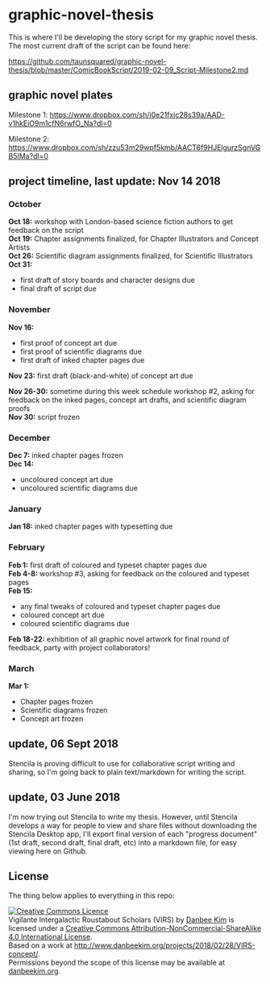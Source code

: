 # graphic-novel-thesis
This is where I'll be developing the story script for my graphic novel thesis.  
The most current draft of the script can be found here: 

https://github.com/taunsquared/graphic-novel-thesis/blob/master/ComicBookScript/2019-02-09_Script-Milestone2.md

## graphic novel plates

Milestone 1: https://www.dropbox.com/sh/i0e21fxjc28s39a/AAD-v1hkEiO9m1cfN6rwfO_Na?dl=0 

Milestone 2: https://www.dropbox.com/sh/zzu53m29wpf5kmb/AACT6f9HJElgurzSgnVGB5IMa?dl=0

## project timeline, last update: Nov 14 2018
### October
**Oct 18:** workshop with London-based science fiction authors to get feedback on the script  
**Oct 19:** Chapter assignments finalized, for Chapter Illustrators and Concept Artists  
**Oct 26:** Scientific diagram assignments finalized, for Scientific Illustrators  
**Oct 31:** 
* first draft of story boards and character designs due  
* final draft of script due  

### November  
**Nov 16:** 
* first proof of concept art due   
* first proof of scientific diagrams due  
* first draft of inked chapter pages due  

**Nov 23:** first draft (black-and-white) of concept art due

**Nov 26-30:** sometime during this week schedule workshop #2, asking for feedback on the inked pages, concept art drafts, and scientific diagram proofs  
**Nov 30:** script frozen  

### December
**Dec 7:** inked chapter pages frozen  
**Dec 14:** 
* uncoloured concept art due  
* uncoloured scientific diagrams due  

### January
**Jan 18:** inked chapter pages with typesetting due  

### February
**Feb 1:** first draft of coloured and typeset chapter pages due  
**Feb 4-8:** workshop #3, asking for feedback on the coloured and typeset pages  
**Feb 15:** 
* any final tweaks of coloured and typeset chapter pages due  
* coloured concept art due  
* coloured scientific diagrams due  

**Feb 18-22:** exhibition of all graphic novel artwork for final round of feedback, party with project collaborators!  

### March
**Mar 1:** 
* Chapter pages frozen  
* Scientific diagrams frozen  
* Concept art frozen  

## update, 06 Sept 2018
Stencila is proving difficult to use for collaborative script writing and sharing, so I'm going back to plain text/markdown for writing the script. 

## update, 03 June 2018
I'm now trying out Stencila to write my thesis. However, until Stencila develops a way for people to view and share files without downloading the Stencila Desktop app, I'll export final version of each "progress document" (1st draft, second draft, final draft, etc) into a markdown file, for easy viewing here on Github. 

## License
The thing below applies to everything in this repo: 

<a rel="license" href="http://creativecommons.org/licenses/by-nc-sa/4.0/"><img alt="Creative Commons Licence" style="border-width:0" src="https://i.creativecommons.org/l/by-nc-sa/4.0/88x31.png" /></a><br /><span xmlns:dct="http://purl.org/dc/terms/" property="dct:title">Vigilante Intergalactic Roustabout Scholars (VIRS)</span> by <a xmlns:cc="http://creativecommons.org/ns#" href="danbeekim.org" property="cc:attributionName" rel="cc:attributionURL">Danbee Kim</a> is licensed under a <a rel="license" href="http://creativecommons.org/licenses/by-nc-sa/4.0/">Creative Commons Attribution-NonCommercial-ShareAlike 4.0 International License</a>.<br />Based on a work at <a xmlns:dct="http://purl.org/dc/terms/" href="http://www.danbeekim.org/projects/2018/02/28/VIRS-concept/" rel="dct:source">http://www.danbeekim.org/projects/2018/02/28/VIRS-concept/</a>.<br />Permissions beyond the scope of this license may be available at <a xmlns:cc="http://creativecommons.org/ns#" href="danbeekim.org" rel="cc:morePermissions">danbeekim.org</a>.
